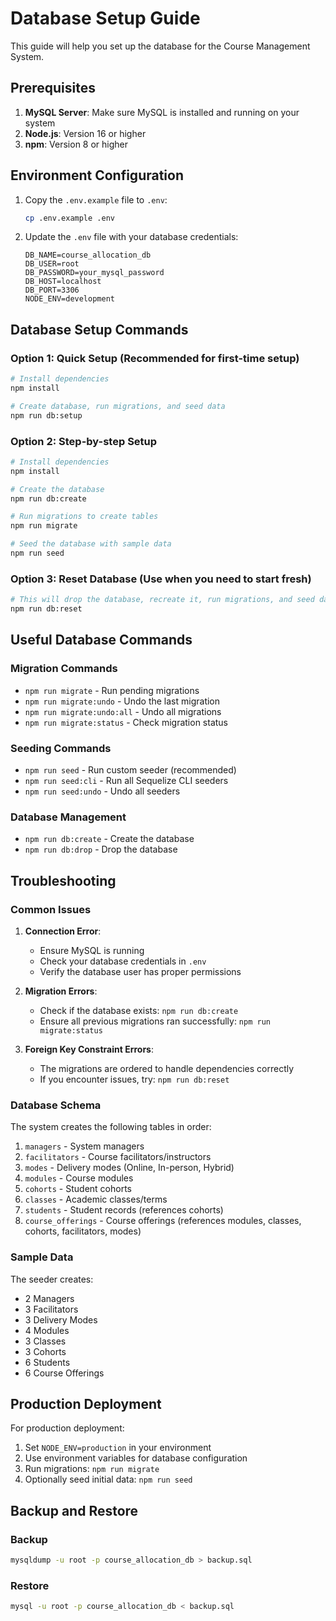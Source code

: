 # Database Setup Guide

This guide will help you set up the database for the Course Management System.

## Prerequisites

1. **MySQL Server**: Make sure MySQL is installed and running on your system
2. **Node.js**: Version 16 or higher
3. **npm**: Version 8 or higher

## Environment Configuration

1. Copy the `.env.example` file to `.env`:
   ```bash
   cp .env.example .env
   ```

2. Update the `.env` file with your database credentials:
   ```env
   DB_NAME=course_allocation_db
   DB_USER=root
   DB_PASSWORD=your_mysql_password
   DB_HOST=localhost
   DB_PORT=3306
   NODE_ENV=development
   ```

## Database Setup Commands

### Option 1: Quick Setup (Recommended for first-time setup)
```bash
# Install dependencies
npm install

# Create database, run migrations, and seed data
npm run db:setup
```

### Option 2: Step-by-step Setup
```bash
# Install dependencies
npm install

# Create the database
npm run db:create

# Run migrations to create tables
npm run migrate

# Seed the database with sample data
npm run seed
```

### Option 3: Reset Database (Use when you need to start fresh)
```bash
# This will drop the database, recreate it, run migrations, and seed data
npm run db:reset
```

## Useful Database Commands

### Migration Commands
- `npm run migrate` - Run pending migrations
- `npm run migrate:undo` - Undo the last migration
- `npm run migrate:undo:all` - Undo all migrations
- `npm run migrate:status` - Check migration status

### Seeding Commands
- `npm run seed` - Run custom seeder (recommended)
- `npm run seed:cli` - Run all Sequelize CLI seeders
- `npm run seed:undo` - Undo all seeders

### Database Management
- `npm run db:create` - Create the database
- `npm run db:drop` - Drop the database

## Troubleshooting

### Common Issues

1. **Connection Error**: 
   - Ensure MySQL is running
   - Check your database credentials in `.env`
   - Verify the database user has proper permissions

2. **Migration Errors**:
   - Check if the database exists: `npm run db:create`
   - Ensure all previous migrations ran successfully: `npm run migrate:status`

3. **Foreign Key Constraint Errors**:
   - The migrations are ordered to handle dependencies correctly
   - If you encounter issues, try: `npm run db:reset`

### Database Schema

The system creates the following tables in order:
1. `managers` - System managers
2. `facilitators` - Course facilitators/instructors
3. `modes` - Delivery modes (Online, In-person, Hybrid)
4. `modules` - Course modules
5. `cohorts` - Student cohorts
6. `classes` - Academic classes/terms
7. `students` - Student records (references cohorts)
8. `course_offerings` - Course offerings (references modules, classes, cohorts, facilitators, modes)

### Sample Data

The seeder creates:
- 2 Managers
- 3 Facilitators
- 3 Delivery Modes
- 4 Modules
- 3 Classes
- 3 Cohorts
- 6 Students
- 6 Course Offerings

## Production Deployment

For production deployment:

1. Set `NODE_ENV=production` in your environment
2. Use environment variables for database configuration
3. Run migrations: `npm run migrate`
4. Optionally seed initial data: `npm run seed`

## Backup and Restore

### Backup
```bash
mysqldump -u root -p course_allocation_db > backup.sql
```

### Restore
```bash
mysql -u root -p course_allocation_db < backup.sql
```